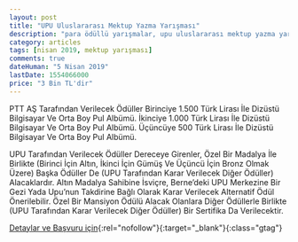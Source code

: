 ```yaml
---
layout: post
title: "UPU Uluslararası Mektup Yazma Yarışması"
description: "para ödüllü yarışmalar, upu uluslararası mektup yazma yarışması, dünya posta birliği"
category: articles
tags: [nisan 2019, mektup yarışması]
comments: true
dateHuman: "5 Nisan 2019"
lastDate: 1554066000
price: "3 Bin TL'dir"
---
```


PTT AŞ Tarafından Verilecek Ödüller
Birinciye 1.500 Türk Lirası İle Dizüstü Bilgisayar Ve Orta Boy Pul Albümü.
İkinciye 1.000 Türk Lirası İle Dizüstü Bilgisayar Ve Orta Boy Pul Albümü.
Üçüncüye 500 Türk Lirası İle Dizüstü Bilgisayar Ve Orta Boy Pul Albümü.

UPU Tarafından Verilecek Ödüller
Dereceye Girenler, Özel Bir Madalya İle Birlikte (Birinci İçin Altın, İkinci İçin Gümüş Ve Üçüncü İçin Bronz Olmak Üzere) Başka Ödüller De (UPU Tarafından Karar Verilecek Diğer Ödüller) Alacaklardır.
Altın Madalya Sahibine İsviçre, Berne’deki UPU Merkezine Bir Gezi Yada Upu’nun Takdirine Bağlı Olarak Karar Verilecek Alternatif Ödül Önerilebilir.
Özel Bir Mansiyon Ödülü Alacak Olanlara Diğer Ödüllerle Birlikte (UPU Tarafından Karar Verilecek Diğer Ödüller) Bir Sertifika Da Verilecektir.

[Detaylar ve Başvuru için](https://www.guncel-egitim.org/upu-uluslararasi-mektup-yazma-yarismasi/?utm_source=edebiyatyarismalari.com&utm_medium=affiliate&utm_campaign=cpc){:rel="nofollow"}{:target="_blank"}{:class="gtag"}